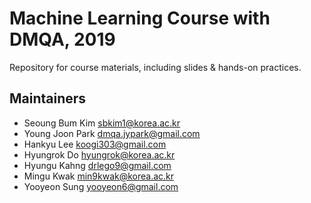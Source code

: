 # Machine Learning Course with DMQA, 2019
Repository for course materials, including slides & hands-on practices.


## Maintainers
* Seoung Bum Kim <sbkim1@korea.ac.kr>
* Young Joon Park <dmqa.jypark@gmail.com>
* Hankyu Lee <koogi303@gmail.com>
* Hyungrok Do <hyungrok@korea.ac.kr>
* Hyungu Kahng <drlego9@gmail.com>
* Mingu Kwak <min9kwak@korea.ac.kr>
* Yooyeon Sung <yooyeon6@gmail.com>